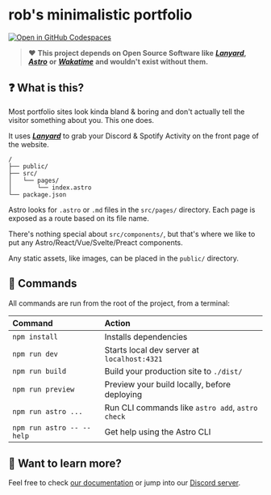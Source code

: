 # rob's minimalistic portfolio

[![Open in GitHub Codespaces](https://github.com/codespaces/badge.svg)](https://github.com/codespaces/new/roschreiber/portfolio-web-v2?skip_quickstart=true&machine=basicLinux32gb&repo=915006180&ref=master&geo=EuropeWest)


> ❤️ **This project depends on Open Source Software like** ***[Lanyard](https://github.com/Phineas/lanyard)*****,** ***[Astro](https://github.com/withastro/astro)*** **or** ***[Wakatime](https://github.com/wakatime)*** **and wouldn't exist without them.**

## ❓ What is this?

Most portfolio sites look kinda bland & boring and don't actually tell the visitor something about you. This one does. 

It uses ***[Lanyard](https://github.com/Phineas/lanyard)*** to grab your Discord & Spotify Activity on the front page of the website.



```text
/
├── public/
├── src/
│   └── pages/
│       └── index.astro
└── package.json
```

Astro looks for `.astro` or `.md` files in the `src/pages/` directory. Each page is exposed as a route based on its file name.

There's nothing special about `src/components/`, but that's where we like to put any Astro/React/Vue/Svelte/Preact components.

Any static assets, like images, can be placed in the `public/` directory.

## 🧞 Commands

All commands are run from the root of the project, from a terminal:

| Command                   | Action                                           |
| :------------------------ | :----------------------------------------------- |
| `npm install`             | Installs dependencies                            |
| `npm run dev`             | Starts local dev server at `localhost:4321`      |
| `npm run build`           | Build your production site to `./dist/`          |
| `npm run preview`         | Preview your build locally, before deploying     |
| `npm run astro ...`       | Run CLI commands like `astro add`, `astro check` |
| `npm run astro -- --help` | Get help using the Astro CLI                     |

## 👀 Want to learn more?

Feel free to check [our documentation](https://docs.astro.build) or jump into our [Discord server](https://astro.build/chat).
